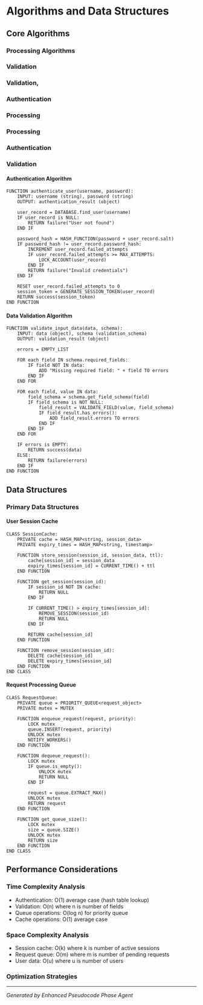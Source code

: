 # Algorithms and Data Structures

## Core Algorithms

### Processing Algorithms
### Validation
### Validation,
### Authentication
### Processing
### Processing
### Authentication
### Validation

#### Authentication Algorithm
```pseudocode
FUNCTION authenticate_user(username, password):
    INPUT: username (string), password (string)
    OUTPUT: authentication_result (object)
    
    user_record = DATABASE.find_user(username)
    IF user_record is NULL:
        RETURN failure("User not found")
    END IF
    
    password_hash = HASH_FUNCTION(password + user_record.salt)
    IF password_hash != user_record.password_hash:
        INCREMENT user_record.failed_attempts
        IF user_record.failed_attempts >= MAX_ATTEMPTS:
            LOCK_ACCOUNT(user_record)
        END IF
        RETURN failure("Invalid credentials")
    END IF
    
    RESET user_record.failed_attempts to 0
    session_token = GENERATE_SESSION_TOKEN(user_record)
    RETURN success(session_token)
END FUNCTION
```

#### Data Validation Algorithm
```pseudocode
FUNCTION validate_input_data(data, schema):
    INPUT: data (object), schema (validation_schema)
    OUTPUT: validation_result (object)
    
    errors = EMPTY_LIST
    
    FOR each field IN schema.required_fields:
        IF field NOT IN data:
            ADD "Missing required field: " + field TO errors
        END IF
    END FOR
    
    FOR each field, value IN data:
        field_schema = schema.get_field_schema(field)
        IF field_schema is NOT NULL:
            field_result = VALIDATE_FIELD(value, field_schema)
            IF field_result.has_errors():
                ADD field_result.errors TO errors
            END IF
        END IF
    END FOR
    
    IF errors is EMPTY:
        RETURN success(data)
    ELSE:
        RETURN failure(errors)
    END IF
END FUNCTION
```

## Data Structures

### Primary Data Structures


#### User Session Cache
```pseudocode
CLASS SessionCache:
    PRIVATE cache = HASH_MAP<string, session_data>
    PRIVATE expiry_times = HASH_MAP<string, timestamp>
    
    FUNCTION store_session(session_id, session_data, ttl):
        cache[session_id] = session_data
        expiry_times[session_id] = CURRENT_TIME() + ttl
    END FUNCTION
    
    FUNCTION get_session(session_id):
        IF session_id NOT IN cache:
            RETURN NULL
        END IF
        
        IF CURRENT_TIME() > expiry_times[session_id]:
            REMOVE_SESSION(session_id)
            RETURN NULL
        END IF
        
        RETURN cache[session_id]
    END FUNCTION
    
    FUNCTION remove_session(session_id):
        DELETE cache[session_id]
        DELETE expiry_times[session_id]
    END FUNCTION
END CLASS
```

#### Request Processing Queue
```pseudocode
CLASS RequestQueue:
    PRIVATE queue = PRIORITY_QUEUE<request_object>
    PRIVATE mutex = MUTEX
    
    FUNCTION enqueue_request(request, priority):
        LOCK mutex
        queue.INSERT(request, priority)
        UNLOCK mutex
        NOTIFY_WORKERS()
    END FUNCTION
    
    FUNCTION dequeue_request():
        LOCK mutex
        IF queue.is_empty():
            UNLOCK mutex
            RETURN NULL
        END IF
        
        request = queue.EXTRACT_MAX()
        UNLOCK mutex
        RETURN request
    END FUNCTION
    
    FUNCTION get_queue_size():
        LOCK mutex
        size = queue.SIZE()
        UNLOCK mutex
        RETURN size
    END FUNCTION
END CLASS
```

## Performance Considerations

### Time Complexity Analysis
- Authentication: O(1) average case (hash table lookup)
- Validation: O(n) where n is number of fields
- Queue operations: O(log n) for priority queue
- Cache operations: O(1) average case

### Space Complexity Analysis
- Session cache: O(k) where k is number of active sessions
- Request queue: O(m) where m is number of pending requests
- User data: O(u) where u is number of users

### Optimization Strategies


---

*Generated by Enhanced Pseudocode Phase Agent*
